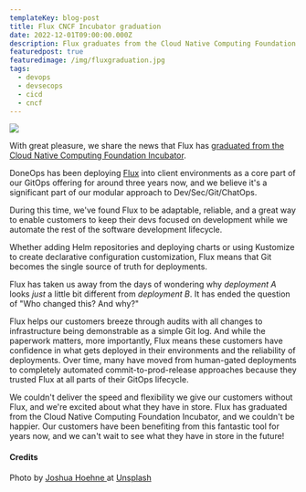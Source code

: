 ```yaml
---
templateKey: blog-post
title: Flux CNCF Incubator graduation
date: 2022-12-01T09:00:00.000Z
description: Flux graduates from the Cloud Native Computing Foundation Incubator
featuredpost: true
featuredimage: /img/fluxgraduation.jpg
tags:
  - devops
  - devsecops
  - cicd
  - cncf
---
```


![](/img/fluxgraduation.jpg)

With great pleasure, we share the news that Flux has [graduated from the Cloud Native Computing Foundation Incubator](https://www.cncf.io/announcements/2022/11/30/flux-graduates-from-cncf-incubator/).

DoneOps has been deploying [Flux](https://fluxcd.io/) into client environments as a core part of our GitOps offering for around three years now, and we believe it's a significant part of our modular approach to Dev/Sec/Git/ChatOps.

During this time, we've found Flux to be adaptable, reliable, and a great way to enable customers to keep their devs focused on development while we automate the rest of the software development lifecycle.

Whether adding Helm repositories and deploying charts or using Kustomize to create declarative configuration customization, Flux means that Git becomes the single source of truth for deployments.

Flux has taken us away from the days of wondering why _deployment A_ looks _just_ a little bit different from _deployment B_. It has ended the question of "Who changed this? And why?"

Flux helps our customers breeze through audits with all changes to infrastructure being demonstrable as a simple Git log. And while the paperwork matters, more importantly, Flux means these customers have confidence in what gets deployed in their environments and the reliability of deployments. Over time, many have moved from human-gated deployments to completely automated commit-to-prod-release approaches because they trusted Flux at all parts of their GitOps lifecycle.

We couldn't deliver the speed and flexibility we give our customers without Flux, and we're excited about what they have in store.
Flux has graduated from the Cloud Native Computing Foundation Incubator, and we couldn't be happier. Our customers have been benefiting from this fantastic tool for years now, and we can't wait to see what they have in store in the future!

#### Credits

<span>Photo by <a href="https://unsplash.com/@mrthetrain">Joshua Hoehne
</a> at <a href="https://unsplash.com/photos/iggWDxHTAUQ">Unsplash</a></span>
